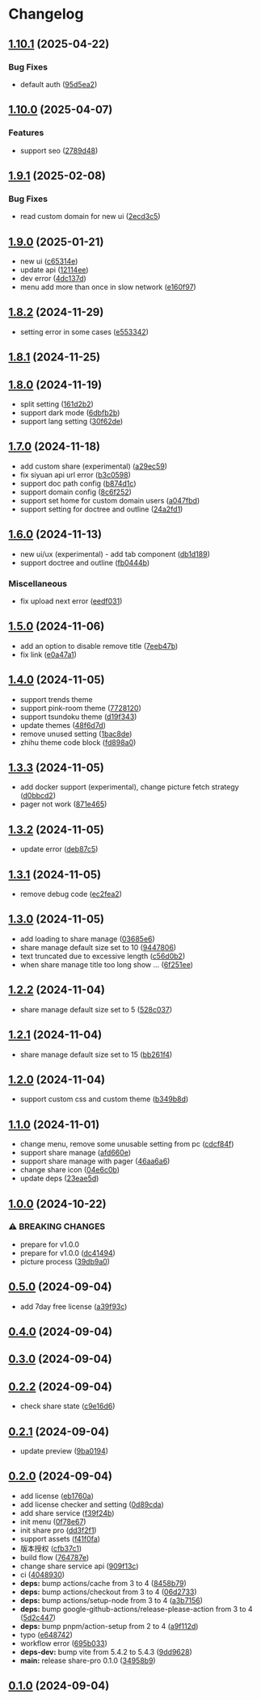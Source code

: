# Changelog

## [1.10.1](https://github.com/terwerinc/siyuan-plugin-share-pro/compare/share-pro-v1.10.0...share-pro-v1.10.1) (2025-04-22)


### Bug Fixes

* default auth ([95d5ea2](https://github.com/terwerinc/siyuan-plugin-share-pro/commit/95d5ea291f20ee4ccc1a8f736fe60cff50bb66aa))

## [1.10.0](https://github.com/terwerinc/siyuan-plugin-share-pro/compare/share-pro-v1.9.1...share-pro-v1.10.0) (2025-04-07)
### Features
* support seo ([2789d48](https://github.com/terwerinc/siyuan-plugin-share-pro/commit/2789d48d5855384899f27385195f4b547340e847))
## [1.9.1](https://github.com/terwerinc/siyuan-plugin-share-pro/compare/share-pro-v1.9.0...share-pro-v1.9.1) (2025-02-08)
### Bug Fixes
* read custom domain for new ui ([2ecd3c5](https://github.com/terwerinc/siyuan-plugin-share-pro/commit/2ecd3c555912118f4b25bd2b177cf5c76be48b69))
## [1.9.0](https://github.com/terwerinc/siyuan-plugin-share-pro/compare/share-pro-v1.8.2...share-pro-v1.9.0) (2025-01-21)
* new ui ([c65314e](https://github.com/terwerinc/siyuan-plugin-share-pro/commit/c65314ee940585c40fa1e9d76b2a0c430d528466))
* update api ([12114ee](https://github.com/terwerinc/siyuan-plugin-share-pro/commit/12114ee73249670a735ed3c79d2a1e03502f362b))
* dev error ([4dc137d](https://github.com/terwerinc/siyuan-plugin-share-pro/commit/4dc137dddd906b067f3e696a75dbd245c283b34b))
* menu add more than once in slow network ([e160f97](https://github.com/terwerinc/siyuan-plugin-share-pro/commit/e160f97a2f8bfa79d669a11bbfd5ccb780bee69e))
## [1.8.2](https://github.com/terwerinc/siyuan-plugin-share-pro/compare/share-pro-v1.8.1...share-pro-v1.8.2) (2024-11-29)
* setting error in some cases ([e553342](https://github.com/terwerinc/siyuan-plugin-share-pro/commit/e553342f9bf305f0112d6fdcc5aaba6abbbfd133))
## [1.8.1](https://github.com/terwerinc/siyuan-plugin-share-pro/compare/share-pro-v1.8.0...share-pro-v1.8.1) (2024-11-25)
## [1.8.0](https://github.com/terwerinc/siyuan-plugin-share-pro/compare/share-pro-v1.7.0...share-pro-v1.8.0) (2024-11-19)
* split setting ([161d2b2](https://github.com/terwerinc/siyuan-plugin-share-pro/commit/161d2b23c46bbeb80a04029d49227f6cc6d22767))
* support dark mode ([6dbfb2b](https://github.com/terwerinc/siyuan-plugin-share-pro/commit/6dbfb2b568a05ff8a73fefc95b49c3cdfe6e8a79))
* support lang setting ([30f62de](https://github.com/terwerinc/siyuan-plugin-share-pro/commit/30f62ded923d2d723a3a981e9b3e89ae6d7a522c))
## [1.7.0](https://github.com/terwerinc/siyuan-plugin-share-pro/compare/share-pro-v1.6.0...share-pro-v1.7.0) (2024-11-18)
* add custom share (experimental) ([a29ec59](https://github.com/terwerinc/siyuan-plugin-share-pro/commit/a29ec59ad4220f2f1329403f56dbbbd7a0132df4))
* fix siyuan api url error ([b3c0598](https://github.com/terwerinc/siyuan-plugin-share-pro/commit/b3c0598e8c0488c6a293569e0affc4e5a5765e89))
* support doc path config ([b874d1c](https://github.com/terwerinc/siyuan-plugin-share-pro/commit/b874d1cb18553a8a73f9681a21048150160ede56))
* support domain config ([8c6f252](https://github.com/terwerinc/siyuan-plugin-share-pro/commit/8c6f2524bba1981a751213e119495ac0ebef9705))
* support set home for custom domain users ([a047fbd](https://github.com/terwerinc/siyuan-plugin-share-pro/commit/a047fbd648c959997ce02931a27aad6cf6c158e7))
* support setting for doctree and outline ([24a2fd1](https://github.com/terwerinc/siyuan-plugin-share-pro/commit/24a2fd149ab88a2d6ef1958beded9b8999bf7c2b))
## [1.6.0](https://github.com/terwerinc/siyuan-plugin-share-pro/compare/share-pro-v1.5.0...share-pro-v1.6.0) (2024-11-13)
* new ui/ux (experimental) - add tab component ([db1d189](https://github.com/terwerinc/siyuan-plugin-share-pro/commit/db1d189a0341b7496306010da7ea0df44d75bb20))
* support doctree and outline ([fb0444b](https://github.com/terwerinc/siyuan-plugin-share-pro/commit/fb0444b9b98c6a0635f5d2d8a91e5c15136ec555))
### Miscellaneous
* fix upload next error ([eedf031](https://github.com/terwerinc/siyuan-plugin-share-pro/commit/eedf031bc3a846b56c2952bbe8c08c82f85e3102))
## [1.5.0](https://github.com/terwerinc/siyuan-plugin-share-pro/compare/share-pro-v1.4.0...share-pro-v1.5.0) (2024-11-06)
* add an option to disable remove title ([7eeb47b](https://github.com/terwerinc/siyuan-plugin-share-pro/commit/f5b28c71ed3dfc05429e678f83b5a29826f3ac1b))
* fix link ([e0a47a1](https://github.com/terwerinc/siyuan-plugin-share-pro/commit/e0a47a14647ad56e51a9d2791107228d2844166b))
## [1.4.0](https://github.com/terwerinc/siyuan-plugin-share-pro/compare/share-pro-v1.3.3...share-pro-v1.4.0) (2024-11-05)
* support trends theme
* support pink-room theme ([7728120](https://github.com/terwerinc/siyuan-plugin-share-pro/commit/77281207a6778db5aaf46f80e6c32b2025b11c46))
* support tsundoku theme ([d19f343](https://github.com/terwerinc/siyuan-plugin-share-pro/commit/d19f343b5d87385844ff6f6c7eb777d4a744f132))
* update themes ([48f6d7d](https://github.com/terwerinc/siyuan-plugin-share-pro/commit/48f6d7d4fb1b108746d4ae40803a4d156caf5e7e))
* remove unused setting ([1bac8de](https://github.com/terwerinc/siyuan-plugin-share-pro/commit/1bac8de36b4ec5ed74309fb96a9ccba0112f7c62))
* zhihu theme code block ([fd898a0](https://github.com/terwerinc/siyuan-plugin-share-pro/commit/fd898a02a2423196d656e62a82d20dd07b62c731))
## [1.3.3](https://github.com/terwerinc/siyuan-plugin-share-pro/compare/share-pro-v1.3.2...share-pro-v1.3.3) (2024-11-05)
* add docker support (experimental), change picture fetch strategy ([d0bbcd2](https://github.com/terwerinc/siyuan-plugin-share-pro/commit/d0bbcd215e0a0da6030e231246e273a2c0f0185f))
* pager not work ([871e465](https://github.com/terwerinc/siyuan-plugin-share-pro/commit/871e4656b26a212b7a828ac94275fac1d14f7b80))
## [1.3.2](https://github.com/terwerinc/siyuan-plugin-share-pro/compare/share-pro-v1.3.1...share-pro-v1.3.2) (2024-11-05)
* update error ([deb87c5](https://github.com/terwerinc/siyuan-plugin-share-pro/commit/deb87c59a5cac36d8fed00c36f79bfe49721f9a5))
## [1.3.1](https://github.com/terwerinc/siyuan-plugin-share-pro/compare/share-pro-v1.3.0...share-pro-v1.3.1) (2024-11-05)
* remove debug code ([ec2fea2](https://github.com/terwerinc/siyuan-plugin-share-pro/commit/ec2fea2e7bd337cfa3e94152c3ceabcfba223848))
## [1.3.0](https://github.com/terwerinc/siyuan-plugin-share-pro/compare/share-pro-v1.2.2...share-pro-v1.3.0) (2024-11-05)
* add loading to share manage ([03685e6](https://github.com/terwerinc/siyuan-plugin-share-pro/commit/03685e6c46e5e4babac25371c27fb8058df177c2))
* share manage default size set to 10 ([9447806](https://github.com/terwerinc/siyuan-plugin-share-pro/commit/9447806e8ed1146a1204b3354ebe430c347b5f45))
* text truncated due to excessive length ([c56d0b2](https://github.com/terwerinc/siyuan-plugin-share-pro/commit/c56d0b28d7ce4277575819a5295dfeb46635ac5e))
* when share manage title too long show ... ([6f251ee](https://github.com/terwerinc/siyuan-plugin-share-pro/commit/6f251eea2b74f74233aa9dd24b26c94d96fca2ed))
## [1.2.2](https://github.com/terwerinc/siyuan-plugin-share-pro/compare/share-pro-v1.2.1...share-pro-v1.2.2) (2024-11-04)
* share manage default size set to 5 ([528c037](https://github.com/terwerinc/siyuan-plugin-share-pro/commit/528c0373e20ebf8a0caafd21118df29874d1c182))
## [1.2.1](https://github.com/terwerinc/siyuan-plugin-share-pro/compare/share-pro-v1.2.0...share-pro-v1.2.1) (2024-11-04)
* share manage default size set to 15 ([bb261f4](https://github.com/terwerinc/siyuan-plugin-share-pro/commit/bb261f44b0d5d1c2809833becc24431b9a22fadd))
## [1.2.0](https://github.com/terwerinc/siyuan-plugin-share-pro/compare/share-pro-v1.1.0...share-pro-v1.2.0) (2024-11-04)
* support custom css and custom theme ([b349b8d](https://github.com/terwerinc/siyuan-plugin-share-pro/commit/b349b8dcff52f90bbc86f2a4942ee8f0d78e2e42))
## [1.1.0](https://github.com/terwerinc/siyuan-plugin-share-pro/compare/share-pro-v1.0.0...share-pro-v1.1.0) (2024-11-01)
* change menu, remove some unusable setting from pc ([cdcf84f](https://github.com/terwerinc/siyuan-plugin-share-pro/commit/cdcf84f972b12f392073a8f61150a93caaf7c35d))
* support share manage ([afd660e](https://github.com/terwerinc/siyuan-plugin-share-pro/commit/afd660e88f08ea5c9cbf079bc72df8f6edad7d88))
* support share manage with pager ([46aa6a6](https://github.com/terwerinc/siyuan-plugin-share-pro/commit/46aa6a67a0349c38f00ab2127183e29a609d8efc))
* change share icon ([04e6c0b](https://github.com/terwerinc/siyuan-plugin-share-pro/commit/04e6c0b4d3419401d0aee4cfd146e88e82677452))
* update deps ([23eae5d](https://github.com/terwerinc/siyuan-plugin-share-pro/commit/23eae5d67fce44a2b1bab89b9638e149f4e1fc30))
## [1.0.0](https://github.com/terwerinc/siyuan-plugin-share-pro/compare/share-pro-v0.5.0...share-pro-v1.0.0) (2024-10-22)
### ⚠ BREAKING CHANGES
* prepare for v1.0.0
* prepare for v1.0.0 ([dc41494](https://github.com/terwerinc/siyuan-plugin-share-pro/commit/dc41494deb80f440567d994a291dd8303f001213))
* picture process ([39db9a0](https://github.com/terwerinc/siyuan-plugin-share-pro/commit/39db9a0c15d99413e8901a61320ad6ecf16e88cb))
## [0.5.0](https://github.com/terwerinc/siyuan-plugin-share-pro/compare/share-pro-v0.4.0...share-pro-v0.5.0) (2024-09-04)
* add 7day free license ([a39f93c](https://github.com/terwerinc/siyuan-plugin-share-pro/commit/a39f93cce49afe6589cf40fdf3bf4eb332a468f4))
## [0.4.0](https://github.com/terwerinc/siyuan-plugin-share-pro/compare/share-pro-v0.3.0...share-pro-v0.4.0) (2024-09-04)
## [0.3.0](https://github.com/terwerinc/siyuan-plugin-share-pro/compare/share-pro-v0.2.2...share-pro-v0.3.0) (2024-09-04)
## [0.2.2](https://github.com/terwerinc/siyuan-plugin-share-pro/compare/share-pro-v0.2.1...share-pro-v0.2.2) (2024-09-04)
* check share state ([c9e16d6](https://github.com/terwerinc/siyuan-plugin-share-pro/commit/c9e16d606c67fc93a6c406240494e728a6b2c81d))
## [0.2.1](https://github.com/terwerinc/siyuan-plugin-share-pro/compare/share-pro-v0.2.0...share-pro-v0.2.1) (2024-09-04)
* update preview ([9ba0194](https://github.com/terwerinc/siyuan-plugin-share-pro/commit/9ba0194ce1d756a1625aff046451c71e83884d1d))
## [0.2.0](https://github.com/terwerinc/siyuan-plugin-share-pro/compare/share-pro-v0.1.0...share-pro-v0.2.0) (2024-09-04)
* add license ([eb1760a](https://github.com/terwerinc/siyuan-plugin-share-pro/commit/eb1760a55684543a0857c285acbd138c331b885d))
* add license checker and setting ([0d89cda](https://github.com/terwerinc/siyuan-plugin-share-pro/commit/0d89cdaefc307e51a57c746086217cf515f62f50))
* add share service ([f39f24b](https://github.com/terwerinc/siyuan-plugin-share-pro/commit/f39f24bbc7112c71bea28117524473b0ee92bf54))
* init menu ([0f78e67](https://github.com/terwerinc/siyuan-plugin-share-pro/commit/0f78e67ad65ecafe48f71072621772999357eb16))
* init share pro ([dd3f2f1](https://github.com/terwerinc/siyuan-plugin-share-pro/commit/dd3f2f127166e7b8c4ce36223499b26d36a416e0))
* support assets ([f41f0fa](https://github.com/terwerinc/siyuan-plugin-share-pro/commit/f41f0fa79f282d1c1fb71a2860d9443b2cadff37))
* 版本授权 ([cfb37c1](https://github.com/terwerinc/siyuan-plugin-share-pro/commit/cfb37c1ab0fe877967c8c6ec0651175e31bf1dcc))
* build flow ([764787e](https://github.com/terwerinc/siyuan-plugin-share-pro/commit/764787e415bcf1e437329f9786d40b0b6f1723c9))
* change share service api ([909f13c](https://github.com/terwerinc/siyuan-plugin-share-pro/commit/909f13cba69750cfe5f3501f8a0aef1540708c3b))
* ci ([4048930](https://github.com/terwerinc/siyuan-plugin-share-pro/commit/4048930d9b2e8726538cf1eb3f2914bd9ccbe193))
* **deps:** bump actions/cache from 3 to 4 ([8458b79](https://github.com/terwerinc/siyuan-plugin-share-pro/commit/8458b7903b54d21e3c476e5bd1f1609c4958141e))
* **deps:** bump actions/checkout from 3 to 4 ([06d2733](https://github.com/terwerinc/siyuan-plugin-share-pro/commit/06d273326dd2ad716db404da3f8821ea11ac191f))
* **deps:** bump actions/setup-node from 3 to 4 ([a3b7156](https://github.com/terwerinc/siyuan-plugin-share-pro/commit/a3b7156f6fd8e89c53da76dd11609ecce7d73900))
* **deps:** bump google-github-actions/release-please-action from 3 to 4 ([5d2c447](https://github.com/terwerinc/siyuan-plugin-share-pro/commit/5d2c447cea21c1f1e281c79c056f91e01335dcdc))
* **deps:** bump pnpm/action-setup from 2 to 4 ([a9f112d](https://github.com/terwerinc/siyuan-plugin-share-pro/commit/a9f112db74d9d947a918734bec9219ea7ee74c1c))
* typo ([e648742](https://github.com/terwerinc/siyuan-plugin-share-pro/commit/e6487422918a74a77d3905d89519b07f1665edec))
* workflow error ([695b033](https://github.com/terwerinc/siyuan-plugin-share-pro/commit/695b033c387f53866e5b50b6fff90e5fe74c1c74))
* **deps-dev:** bump vite from 5.4.2 to 5.4.3 ([9dd9628](https://github.com/terwerinc/siyuan-plugin-share-pro/commit/9dd96283e4557950f7fe50e379881136bba18a89))
* **main:** release share-pro 0.1.0 ([34958b9](https://github.com/terwerinc/siyuan-plugin-share-pro/commit/34958b989d88fe4a6837d95f5321edeb74d386cd))
## [0.1.0](https://github.com/terwerinc/siyuan-plugin-share-pro/compare/share-pro-v0.0.1...share-pro-v0.1.0) (2024-09-04)
